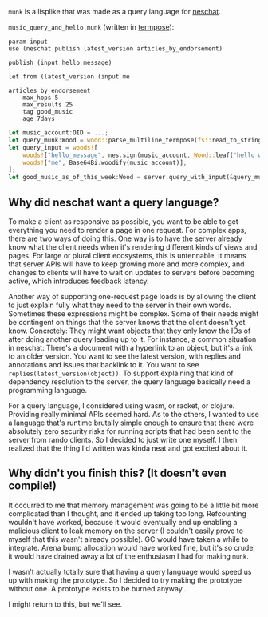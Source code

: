 `munk` is a lisplike that was made as a query language for [neschat](https://github.com/dream-shrine/neschat/).

`music_query_and_hello.munk` (written in [termpose](https://github.com/makoConstruct/termpose)):
```
param input
use (neschat publish latest_version articles_by_endorsement)

publish (input hello_message)

let from (latest_version (input me

articles_by_endorsement 
    max_hops 5
    max_results 25
    tag good_music
    age 7days
```

```rust
let music_account:OID = ...;
let query_munk:Wood = wood::parse_multiline_termpose(fs::read_to_string("music_query_and_hello.munk")?)?;
let query_input = woods![
    woods!["hello_message", nes.sign(music_account, Wood::leaf("hello world".into()))],
    woods!["me", Base64Bi.woodify(music_account)],
];
let good_music_as_of_this_week:Wood = server.query_with_input(&query_munk, &query_input).await;
```

## Why did neschat want a query language?

To make a client as responsive as possible, you want to be able to get everything you need to render a page in one request. For complex apps, there are two ways of doing this. One way is to have the server already know what the client needs when it's rendering different kinds of views and pages. For large or plural client ecosystems, this is untennable. It means that server APIs will have to keep growing more and more complex, and changes to clients will have to wait on updates to servers before becoming active, which introduces feedback latency.

Another way of supporting one-request page loads is by allowing the client to just explain fully what they need to the server in their own words. Sometimes these expressions might be complex. Some of their needs might be contingent on things that the server knows that the client doesn't yet know. Concretely: They might want objects that they only know the IDs of after doing another query leading up to it. For instance, a common situation in neschat: There's a document with a hyperlink to an object, but it's a link to an older version. You want to see the latest version, with replies and annotations and issues that backlink to it. You want to see `replies(latest_version(object))`. To support explaining that kind of dependency resolution to the server, the query language basically need a programming language.

For a query language, I considered using wasm, or racket, or clojure. Providing really minimal APIs seemed hard. As to the others, I wanted to use a language that's runtime brutally simple enough to ensure that there were absolutely zero security risks for running scripts that had been sent to the server from rando clients. So I decided to just write one myself. I then realized that the thing I'd written was kinda neat and got excited about it.

## Why didn't you finish this? (It doesn't even compile!)

It occurred to me that memory management was going to be a little bit more complicated than I thought, and it ended up taking too long. Refcounting wouldn't have worked, because it would eventually end up enabling a malicious client to leak memory on the server (I couldn't easily prove to myself that this wasn't already possible). GC would have taken a while to integrate. Arena bump allocation would have worked fine, but it's so crude, it would have drained away a lot of the enthusiasm I had for making `munk`.

I wasn't actually totally sure that having a query language would speed us up with making the prototype. So I decided to try making the prototype without one. A prototype exists to be burned anyway...

I might return to this, but we'll see.